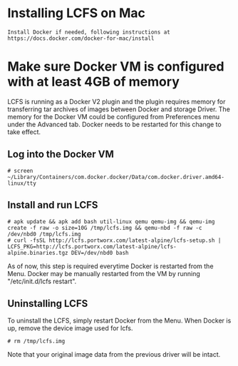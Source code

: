 # Installing LCFS on Mac

```
Install Docker if needed, following instructions at https://docs.docker.com/docker-for-mac/install 
```
# Make sure Docker VM is configured with at least 4GB of memory
LCFS is running as a Docker V2 plugin and the plugin requires memory for transferring tar archives of images between Docker and storage Driver.  The memory for the Docker VM could be configured from Preferences menu under the Advanced tab.  Docker needs to be restarted for this change to take effect.

## Log into the Docker VM

```
# screen ~/Library/Containers/com.docker.docker/Data/com.docker.driver.amd64-linux/tty 
```

## Install and run LCFS

```
# apk update && apk add bash util-linux qemu qemu-img && qemu-img create -f raw -o size=10G /tmp/lcfs.img && qemu-nbd -f raw -c /dev/nbd0 /tmp/lcfs.img
# curl -fsSL http://lcfs.portworx.com/latest-alpine/lcfs-setup.sh | LCFS_PKG=http://lcfs.portworx.com/latest-alpine/lcfs-alpine.binaries.tgz DEV=/dev/nbd0 bash
```
As of now, this step is required everytime Docker is restarted from the Menu.  Docker may be manually restarted from the VM by running "/etc/init.d/lcfs restart".

## Uninstalling LCFS
To uninstall the LCFS, simply restart Docker from the Menu.  When Docker is up, remove the device image used for lcfs.

```
# rm /tmp/lcfs.img
```

Note that your original image data from the previous driver will be intact.
